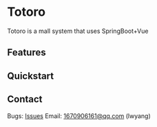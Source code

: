 # Totoro
Totoro is a mall system that uses SpringBoot+Vue
## Features
## Quickstart
## Contact
Bugs: [Issues](https://github.com/lw-yang/Totoro/issues)
Email: 1670906161@qq.com (lwyang)